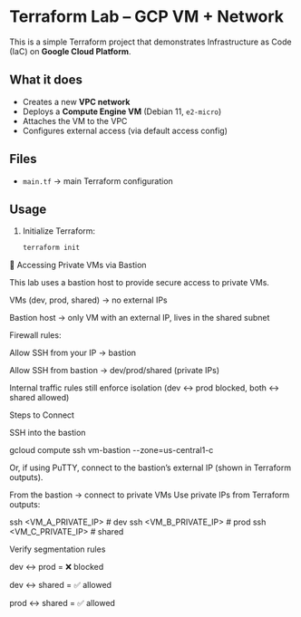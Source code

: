 # Terraform Lab – GCP VM + Network

This is a simple Terraform project that demonstrates Infrastructure as Code (IaC) on **Google Cloud Platform**.

## What it does
- Creates a new **VPC network**
- Deploys a **Compute Engine VM** (Debian 11, `e2-micro`)
- Attaches the VM to the VPC
- Configures external access (via default access config)

## Files
- `main.tf` → main Terraform configuration

## Usage
1. Initialize Terraform:
   ```bash
   terraform init

🔐 Accessing Private VMs via Bastion

This lab uses a bastion host to provide secure access to private VMs.

VMs (dev, prod, shared) → no external IPs

Bastion host → only VM with an external IP, lives in the shared subnet

Firewall rules:

Allow SSH from your IP → bastion

Allow SSH from bastion → dev/prod/shared (private IPs)

Internal traffic rules still enforce isolation (dev ↔ prod blocked, both ↔ shared allowed)

Steps to Connect

SSH into the bastion

gcloud compute ssh vm-bastion --zone=us-central1-c


Or, if using PuTTY, connect to the bastion’s external IP (shown in Terraform outputs).

From the bastion → connect to private VMs
Use private IPs from Terraform outputs:

ssh <VM_A_PRIVATE_IP>   # dev
ssh <VM_B_PRIVATE_IP>   # prod
ssh <VM_C_PRIVATE_IP>   # shared


Verify segmentation rules

dev ↔ prod = ❌ blocked

dev ↔ shared = ✅ allowed

prod ↔ shared = ✅ allowed